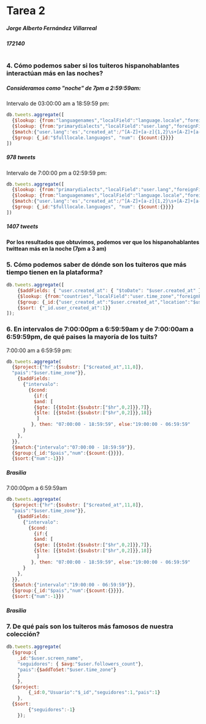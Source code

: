# Tarea 2 
##### Jorge Alberto Fernández Villarreal
##### 172140
#

### 4. Cómo podemos saber si los tuiteros hispanohablantes interactúan más en las noches?


##### Consideramos como "noche" de 7pm a 2:59:59am: 

Intervalo de 03:00:00 am a 18:59:59 pm:

```javascript
db.tweets.aggregate([
  {$lookup: {from:"languagenames","localField":"language.locale","foreignField":"locale","as":"fulllocale"}},
  {$lookup: {from:"primarydialects","localField":"user.lang","foreignField":"lang","as":"language"}},
  {$match:{"user.lang":'es',"created_at":/^[A-Z]+[a-z]{1,2}\s+[A-Z]+[a-z]{1,2}\s+[0-9]{1,2}\s+([0]+[3-9]|[1]+[0-8])+:+[0-5]+[0-9]+:+[0-5]+[0-9]/}},
  {$group: {_id:"$fulllocale.languages", "num": {$count:{}}}}
])
```
##### 978 tweets


Intervalo de 7:00:00 pm a 02:59:59 pm:
```javascript
db.tweets.aggregate([
  {$lookup: {from:"primarydialects","localField":"user.lang","foreignField":"lang","as":"language"}},
  {$lookup: {from:"languagenames","localField":"language.locale","foreignField":"locale","as":"fulllocale"}},
  {$match:{"user.lang":'es',"created_at":/^[A-Z]+[a-z]{1,2}\s+[A-Z]+[a-z]{1,2}\s+[0-9]{1,2}\s+([1]+[9]|[2]+[0-3]|[0]+[0-2])+:+[0-5]+[0-9]+:+[0-5]+[0-9]/}},
  {$group: {_id:"$fulllocale.languages", "num": {$count:{}}}}
])
```
##### 1407 tweets




#### Por los resultados que obtuvimos, podemos ver que los hispanohablantes twittean más en la noche (7pm a 3 am)



### 5. Cómo podemos saber de dónde son los tuiteros que más tiempo tienen en la plataforma?
```javascript
db.tweets.aggregate([
    {$addFields: { "user.created_at": { "$toDate": "$user.created_at" }}},
    {$lookup: {from:"countries","localField":"user.time_zone","foreignField":"time_zone","as":"countryy"}},
    {$group: {_id:{"user_created_at":"$user.created_at","location":"$user.location","country":"$countryy.country"}}},
    {$sort: {"_id.user_created_at":1}}
]);
```

### 6. En intervalos de 7:00:00pm a 6:59:59am y de 7:00:00am a 6:59:59pm, de qué paises la mayoría de los tuits?


7:00:00 am a 6:59:59 pm:

```javascript
db.tweets.aggregate(
  {$project:{"hr":{$substr: ["$created_at",11,8]},
  "pais":"$user.time_zone"}},
    {$addFields:
      {"intervalo":
        {$cond:
          {if:{
          $and: [
          {$gte: [{$toInt:{$substr:["$hr",0,2]}},7]},  
          {$lte: [{$toInt:{$substr:["$hr",0,2]}},18]}
           ]
         }, then: "07:00:00 - 18:59:59", else:"19:00:00 - 06:59:59"
      }
    },
  }},
  {$match:{"intervalo":"07:00:00 - 18:59:59"}},
  {$group:{_id:"$pais","num":{$count:{}}}},
  {$sort:{"num":-1}})

```

##### Brasilia



7:00:00pm a 6:59:59am
```javascript
db.tweets.aggregate(
  {$project:{"hr":{$substr: ["$created_at",11,8]},
  "pais":"$user.time_zone"}},
    {$addFields:
      {"intervalo":
        {$cond:
          {if:{
          $and: [
          {$gte: [{$toInt:{$substr:["$hr",0,2]}},7]},  
          {$lte: [{$toInt:{$substr:["$hr",0,2]}},18]}
           ]
         }, then: "07:00:00 - 18:59:59", else:"19:00:00 - 06:59:59"
      }
    },
  }},
  {$match:{"intervalo":"19:00:00 - 06:59:59"}},
  {$group:{_id:"$pais","num":{$count:{}}}},
  {$sort:{"num":-1}})
```

##### Brasilia


### 7. De qué país son los tuiteros más famosos de nuestra colección?

```javascript
db.tweets.aggregate(
  {$group:{
    _id:"$user.screen_name",
    "seguidores": { $avg:"$user.followers_count"},
    "pais":{$addToSet:"$user.time_zone"}
  	}
	},
  {$project:
	 	{_id:0,"Usuario":"$_id","seguidores":1,"pais":1}
	},
  {$sort:
	 	{"seguidores":-1}
	});
```
